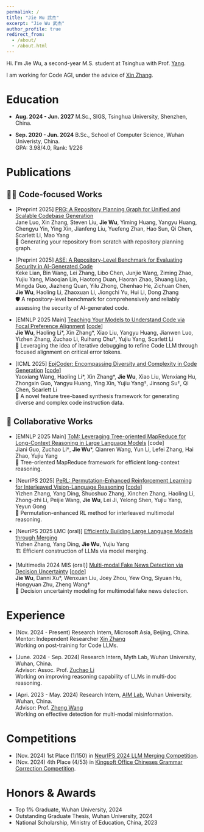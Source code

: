 ```yaml
---
permalink: /
title: "Jie Wu 武杰"
excerpt: "Jie Wu 武杰"
author_profile: true
redirect_from: 
  - /about/
  - /about.html
---
```


Hi. I'm Jie Wu, a second-year M.S. student at Tsinghua with Prof. [Yang](https://iigroup.github.io/about/). 

I am working for Code AGI, under the advice of [Xin Zhang](https://openreview.net/profile?id=~Xin_Zhang42).

Education
======

- **Aug. 2024 - Jun. 2027** M.Sc., SIGS, Tsinghua University, Shenzhen, China.

- **Sep. 2020 - Jun. 2024** B.Sc., School of Computer Science, Wuhan Univeristy, China.
<br>GPA: 3.98/4.0, Rank: 1/226


Publications
======
## 🧑‍💻 Code-focused Works

- [Preprint 2025] [PRG: A Repository Planning Graph for Unified and Scalable Codebase Generation](https://arxiv.org/abs/2509.16198)  
Jane Luo, Xin Zhang, Steven Liu, **Jie Wu**, Yiming Huang, Yangyu Huang, Chengyu Yin, Ying Xin, Jianfeng Liu, Yuefeng Zhan, Hao Sun, Qi Chen, Scarlett Li, Mao Yang  
📝 Generating your repository from scratch with repository planning graph.

- [Preprint 2025] [ASE: A Repository-Level Benchmark for Evaluating Security in AI-Generated Code](https://arxiv.org/abs/2508.18106)  
Keke Lian, Bin Wang, Lei Zhang, Libo Chen, Junjie Wang, Ziming Zhao, Yujiu Yang, Miaoqian Lin, Haotong Duan, Haoran Zhao, Shuang Liao, Mingda Guo, Jiazheng Quan, Yilu Zhong, Chenhao He, Zichuan Chen, **Jie Wu**, Haoling Li, Zhaoxuan Li, Jiongchi Yu, Hui Li, Dong Zhang  
🛡️ A repository-level benchmark for comprehensively and reliably assessing the security of AI-generated code.

- [EMNLP 2025 Main] [Teaching Your Models to Understand Code via Focal Preference Alignment](https://arxiv.org/abs/2503.02783) [[code](https://github.com/JieWu02/Target-DPO)]  
**Jie Wu**, Haoling Li\*, Xin Zhang\*, Xiao Liu, Yangyu Huang, Jianwen Luo, Yizhen Zhang, Zuchao Li, Ruihang Chu†, Yujiu Yang, Scarlett Li  
🔧 Leveraging the idea of iterative debugging to refine Code LLM through focused alignment on critical error tokens.

- [ICML 2025] [EpiCoder: Encompassing Diversity and Complexity in Code Generation](https://openreview.net/forum?id=RAxe7nF4Oz&noteId=hZW2ZVgfaS) [[code](https://github.com/microsoft/EpiCoder)]  
Yaoxiang Wang, Haoling Li\*, Xin Zhang\*, **Jie Wu**, Xiao Liu, Wenxiang Hu, Zhongxin Guo, Yangyu Huang, Ying Xin, Yujiu Yang†, Jinsong Su†, Qi Chen, Scarlett Li  
🌳 A novel feature tree-based synthesis framework for generating diverse and complex code instruction data.


## 🤝 Collaborative Works

- [EMNLP 2025 Main] [ToM: Leveraging Tree-oriented MapReduce for Long-Context Reasoning in Large Language Models](https://arxiv.org/abs/2503.02783) [code]  
Jiani Guo, Zuchao Li†, **Jie Wu**\*, Qianren Wang, Yun Li, Lefei Zhang, Hai Zhao, Yujiu Yang  
🧩 Tree-oriented MapReduce framework for efficient long-context reasoning.

- [NeurIPS 2025] [PeRL: Permutation-Enhanced Reinforcement Learning for Interleaved Vision-Language Reasoning](https://arxiv.org/abs/2506.14907) [[code](https://github.com/alchemistyzz/PeRL)]  
Yizhen Zhang, Yang Ding, Shuoshuo Zhang, Xinchen Zhang, Haoling Li, Zhong-zhi Li, Peijie Wang, **Jie Wu**, Lei Ji, Yelong Shen, Yujiu Yang, Yeyun Gong  
🔀 Permutation-enhanced RL method for interleaved multimodal reasoning.

- [NeurIPS 2025 LMC (oral)] [Efficiently Building Large Language Models through Merging](https://openreview.net/forum?id=rJ1miae6PJ)  
Yizhen Zhang, Yang Ding, **Jie Wu**, Yujiu Yang  
🏗️ Efficient construction of LLMs via model merging.

- [Multimedia 2024 MIS (oral)] [Multi-modal Fake News Detection via Decision Uncertainty](https://dl.acm.org/doi/abs/10.1145/3689090.3689389) [[code](https://github.com/JieWu02/T-FND)]  
**Jie Wu**, Danni Xu\*, Wenxuan Liu, Joey Zhou, Yew Ong, Siyuan Hu, Hongyuan Zhu, Zheng Wang†  
📰 Decision uncertainty modeling for multimodal fake news detection.



Experience
======
- (Nov. 2024 - Present) Research Intern, Microsoft Asia, Beijing, China.
<br> Mentor: Independent Researcher [Xin Zhang](https://openreview.net/profile?id=~Xin_Zhang42)
<br> Working on post-training for Code LLMs.

- (June. 2024 - Sep. 2024) Research Intern, Myth Lab, Wuhan University, Wuhan, China.
<br> Advisor: Assoc. Prof. [Zuchao Li](https://zcli-charlie.github.io/)
<br> Working on improving reasoning capability of LLMs in multi-doc reasoning.

- (Apri. 2023 - May. 2024) Research Intern, [AIM Lab](https://wangzwhu.github.io/home/member.html), Wuhan University, Wuhan, China.
<br> Advisor: Prof. [Zheng Wang](https://wangzwhu.github.io/home/)
<br> Working on effective detection for multi-modal misinformation.


Competitions
======
- (Nov. 2024) 1st Place (1/150) in [NeurIPS 2024 LLM Merging Competition](https://www.kaggle.com/competitions/llm-merging-competition/leaderboard).
- (Nov. 2024) 4th Place (4/53) in [Kingsoft Office Chineses Grammar Correction Competition](https://datastudio.wps.cn/matchcenter/competition/1/leader-board).

Honors & Awards
======
- Top 1% Graduate, Wuhan University, 2024
- Outstanding Graduate Thesis, Wuhan University, 2024
- National Scholarship, Ministry of Education, China, 2023 
